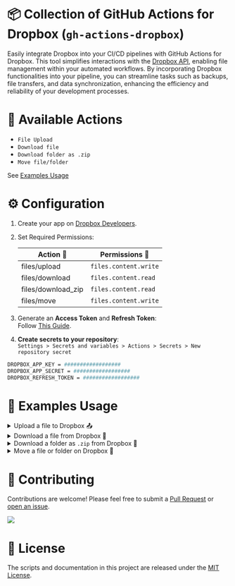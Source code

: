 # 📦 Collection of GitHub Actions for Dropbox (`gh-actions-dropbox`)

Easily integrate Dropbox into your CI/CD pipelines with GitHub Actions for Dropbox. This tool simplifies interactions with the [Dropbox API](https://www.dropbox.com/developers/documentation/http/documentation), enabling file management within your automated workflows. By incorporating Dropbox functionalities into your pipeline, you can streamline tasks such as backups, file transfers, and data synchronization, enhancing the efficiency and reliability of your development processes.

# 🚀 Available Actions<br>

- `File Upload`
- `Download file`
- `Download folder as .zip`
- `Move file/folder`

See [Examples Usage](https://github.com/gomes042/gh-actions-dropbox?tab=readme-ov-file#-examples-usage)

# ⚙️ Configuration

1. Create your app on [Dropbox Developers](https://www.dropbox.com/developers/apps?_tk=pilot_lp&_ad=topbar4&_camp=myapps).

2. Set Required Permissions:

   | Action 🚀          | Permissions 🚦        |
   | ------------------ | --------------------- |
   | files/upload       | `files.content.write` |
   | files/download     | `files.content.read`  |
   | files/download_zip | `files.content.read`  |
   | files/move         | `files.content.write` |

3. Generate an **Access Token** and **Refresh Token**: <br/> Follow [This Guide](https://preventdirectaccess.com/docs/create-app-key-access-token-for-dropbox-account/#access-token).

4. **Create secrets to your repository**: <br/>
   `Settings > Secrets and variables > Actions > Secrets > New repository secret`

```bash
DROPBOX_APP_KEY = ##################
DROPBOX_APP_SECRET = ##################
DROPBOX_REFRESH_TOKEN = ##################
```

# 📝 Examples Usage

<details>
<summary>Upload a file to Dropbox 📤</summary>
<br>

```yaml
jobs:
  my-example-job:
    runs-on: ubuntu-latest
    steps:
      - name: Checkout 🔔
        uses: actions/checkout@v4

      - name: Dropbox Upload 📦
        uses: gomes042/gh-actions-dropbox/files/upload@2
        with:
          DROPBOX_APP_KEY: ${{ secrets.DROPBOX_APP_KEY }}
          DROPBOX_APP_SECRET: ${{ secrets.DROPBOX_APP_SECRET }}
          DROPBOX_REFRESH_TOKEN: ${{ secrets.DROPBOX_REFRESH_TOKEN }}
          SOURCE_PATH: OriginalFile.txt
          DEST_PATH: /MyFiles/File.txt

          # SOURCE_PATH:
          #   Path to file to upload
          #   (in container)

          # DEST_PATH:
          #   Destination file path
          #   (relative to root of Dropbox account)
```

</details>

<details>
<summary>Download a file from Dropbox 📩</summary>
<br>

```yaml
jobs:
  my-example-job:
    runs-on: ubuntu-latest
    steps:
      - name: Checkout 🔔
        uses: actions/checkout@v4

      - name: Dropbox Download file 📦
        uses: gomes042/gh-actions-dropbox/files/download@2
        with:
          DROPBOX_APP_KEY: ${{ secrets.DROPBOX_APP_KEY }}
          DROPBOX_APP_SECRET: ${{ secrets.DROPBOX_APP_SECRET }}
          DROPBOX_REFRESH_TOKEN: ${{ secrets.DROPBOX_REFRESH_TOKEN }}
          SOURCE_PATH: /MyFiles/MyFolder/MyFile.txt
          DEST_PATH: MyFile.txt

          # SOURCE_PATH:
          #   Path to a file to download
          #   (relative to root of Dropbox account)

          # DEST_PATH:
          #   Destination file path
          #   (in container)
```

</details>

<details>
<summary>Download a folder as <code>.zip</code> from Dropbox 📁</summary>
<br>

```yaml
jobs:
  my-example-job:
    runs-on: ubuntu-latest
    steps:
      - name: Checkout 🔔
        uses: actions/checkout@v4

      - name: Dropbox Download (.zip) 📦
        uses: gomes042/gh-actions-dropbox/files/download_zip@2
        with:
          DROPBOX_APP_KEY: ${{ secrets.DROPBOX_APP_KEY }}
          DROPBOX_APP_SECRET: ${{ secrets.DROPBOX_APP_SECRET }}
          DROPBOX_REFRESH_TOKEN: ${{ secrets.DROPBOX_REFRESH_TOKEN }}
          SOURCE_PATH: /MyFiles/MyFolder
          DEST_PATH: MyFolder.zip

          # SOURCE_PATH:
          #   Path to a folder to download as .zip
          #   (relative to root of Dropbox account)

          # DEST_PATH:
          #   Destination .zip file path
          #   (in container)
```

</details>

<details>
<summary>Move a file or folder on Dropbox 🔀</summary>
<br>

```yaml
jobs:
  my-example-job:
    runs-on: ubuntu-latest
    steps:
      - name: Checkout 🔔
        uses: actions/checkout@v4

      - name: Dropbox Move 📦
        uses: gomes042/gh-actions-dropbox/files/move@2
        with:
          DROPBOX_APP_KEY: ${{ secrets.DROPBOX_APP_KEY }}
          DROPBOX_APP_SECRET: ${{ secrets.DROPBOX_APP_SECRET }}
          DROPBOX_REFRESH_TOKEN: ${{ secrets.DROPBOX_REFRESH_TOKEN }}
          SOURCE_PATH: /MyFiles/File.txt
          DEST_PATH: /MyFiles/MoveInHere/File.txt

          # SOURCE_PATH:
          #   Path to a file or folder
          #   (relative to root of Dropbox account)

          # DEST_PATH:
          #   Path to the new location
          #   (relative to root of Dropbox account)
```

</details>

# 🤝 Contributing

Contributions are welcome! Please feel free to submit a [Pull Request](https://github.com/gomes042/gh-actions-dropbox/pulls) or [open an issue](https://github.com/gomes042/gh-actions-dropbox/issues).

<a href = "https://github.com/gomes042/gh-actions-dropbox/graphs/contributors">
  <img src = "https://contrib.rocks/image?repo=gomes042/gh-actions-dropbox"/>
</a>

# 📜 License

The scripts and documentation in this project are released under the [MIT License](./LICENSE).
